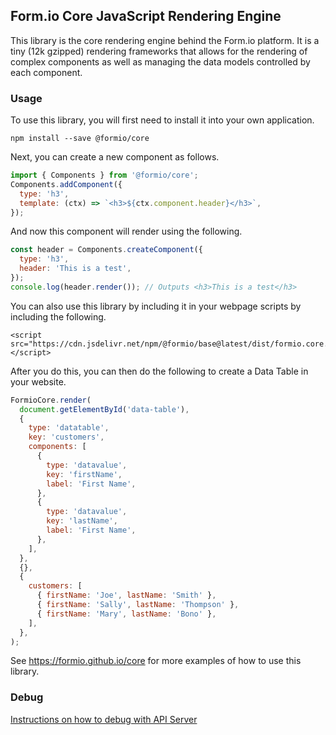 ## Form.io Core JavaScript Rendering Engine

This library is the core rendering engine behind the Form.io platform. It is a tiny (12k gzipped) rendering frameworks that allows for the rendering of complex components as well as managing the data models controlled by each component.

### Usage

To use this library, you will first need to install it into your own application.

    npm install --save @formio/core

Next, you can create a new component as follows.

```js
import { Components } from '@formio/core';
Components.addComponent({
  type: 'h3',
  template: (ctx) => `<h3>${ctx.component.header}</h3>`,
});
```

And now this component will render using the following.

```js
const header = Components.createComponent({
  type: 'h3',
  header: 'This is a test',
});
console.log(header.render()); // Outputs <h3>This is a test</h3>
```

You can also use this library by including it in your webpage scripts by including the following.

```
<script src="https://cdn.jsdelivr.net/npm/@formio/base@latest/dist/formio.core.min.js"></script>
```

After you do this, you can then do the following to create a Data Table in your website.

```js
FormioCore.render(
  document.getElementById('data-table'),
  {
    type: 'datatable',
    key: 'customers',
    components: [
      {
        type: 'datavalue',
        key: 'firstName',
        label: 'First Name',
      },
      {
        type: 'datavalue',
        key: 'lastName',
        label: 'First Name',
      },
    ],
  },
  {},
  {
    customers: [
      { firstName: 'Joe', lastName: 'Smith' },
      { firstName: 'Sally', lastName: 'Thompson' },
      { firstName: 'Mary', lastName: 'Bono' },
    ],
  },
);
```

See https://formio.github.io/core for more examples of how to use this library.

### Debug

[Instructions on how to debug with API Server](https://formio.atlassian.net/wiki/spaces/SD/pages/184025089/Debugging+formio+core)
